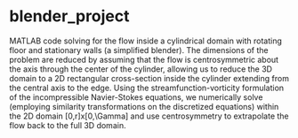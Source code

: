 # blender_project
MATLAB code solving for the flow inside a cylindrical domain with rotating floor and stationary walls (a simplified blender). The dimensions of the problem are reduced by assuming that the flow is centrosymmetric about the axis through the center of the cylinder, allowing us to reduce the 3D domain to a 2D rectangular cross-section inside the cylinder extending from the central axis to the edge. Using the streamfunction-vorticity formulation of the incompressible Navier-Stokes equations, we numerically solve (employing similarity transformations on the discretized equations) within the 2D domain [0,r]x[0,\Gamma] and use centrosymmetry to extrapolate the flow back to the full 3D domain.
